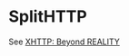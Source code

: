 # SplitHTTP

See
[XHTTP: Beyond REALITY](https://github.com/XTLS/Xray-core/discussions/4113#discussioncomment-11468947)
